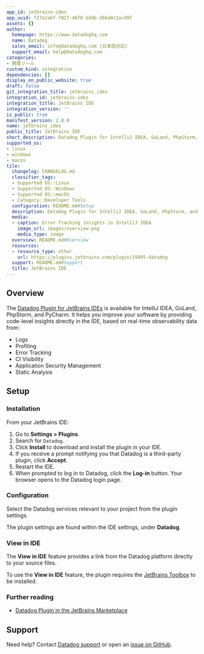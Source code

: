 ```yaml
---
app_id: jetbrains-ides
app_uuid: f27e2abf-7827-46f8-bddb-266a0c1acd9f
assets: {}
author:
  homepage: https://www.datadoghq.com
  name: Datadog
  sales_email: info@datadoghq.com (日本語対応)
  support_email: help@datadoghq.com
categories:
- 開発ツール
custom_kind: integration
dependencies: []
display_on_public_website: true
draft: false
git_integration_title: jetbrains_ides
integration_id: jetbrains-ides
integration_title: JetBrains IDE
integration_version: ''
is_public: true
manifest_version: 2.0.0
name: jetbrains_ides
public_title: JetBrains IDE
short_description: Datadog Plugin for IntelliJ IDEA, GoLand, PhpStorm, and PyCharm
supported_os:
- linux
- windows
- macos
tile:
  changelog: CHANGELOG.md
  classifier_tags:
  - Supported OS::Linux
  - Supported OS::Windows
  - Supported OS::macOS
  - Category::Developer Tools
  configuration: README.md#Setup
  description: Datadog Plugin for IntelliJ IDEA, GoLand, PhpStorm, and PyCharm
  media:
  - caption: Error Tracking insights in IntelliJ IDEA
    image_url: images/overview.png
    media_type: image
  overview: README.md#Overview
  resources:
  - resource_type: other
    url: https://plugins.jetbrains.com/plugin/19495-datadog
  support: README.md#Support
  title: JetBrains IDE
---
```


<!--  SOURCED FROM https://github.com/DataDog/integrations-internal-core -->


## Overview

The [Datadog Plugin for JetBrains IDEs][1] is available for IntelliJ IDEA, GoLand, PhpStorm, and PyCharm. It helps you improve your software by providing code-level insights directly in the IDE, based on real-time observability data from:

- Logs
- Profiling
- Error Tracking
- CI Visibility
- Application Security Management
- Static Analysis

## Setup

### Installation

From your JetBrains IDE:

1. Go to **Settings > Plugins**.
2. Search for `Datadog`.
3. Click **Install** to download and install the plugin in your IDE.
4. If you receive a prompt notifying you that Datadog is a third-party plugin, click **Accept**.
5. Restart the IDE.
6. When prompted to log in to Datadog, click the **Log-in** button. Your browser opens to the Datadog login page.

### Configuration

Select the Datadog services relevant to your project from the plugin settings.

The plugin settings are found within the IDE settings, under **Datadog**.

### View in IDE

The **View in IDE** feature provides a link from the Datadog platform directly to your source files.

To use the **View in IDE** feature, the plugin requires the [JetBrains Toolbox][2] to be installed.

### Further reading

- [Datadog Plugin in the JetBrains Marketplace][3]

## Support

Need help? Contact [Datadog support][4] or open an [issue on GitHub][5].

[1]: https://docs.datadoghq.com/ja/developers/ide_integrations/idea/
[2]: https://www.jetbrains.com/toolbox-app/
[3]: https://plugins.jetbrains.com/plugin/19495-datadog
[4]: https://docs.datadoghq.com/ja/help/
[5]: https://github.com/DataDog/datadog-for-intellij-platform